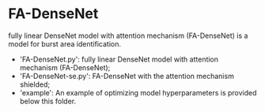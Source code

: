 # FA-DenseNet
fully linear DenseNet model with attention mechanism (FA-DenseNet) is a model for burst area identification.

* 'FA-DenseNet.py': fully linear DenseNet model with attention mechanism (FA-DenseNet);
* 'FA-DenseNet-se.py': FA-DenseNet with the attention mechanism shielded;
* 'example': An example of optimizing model hyperparameters is provided below this folder.

